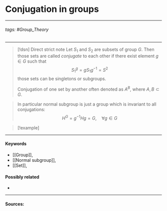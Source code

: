 # Conjugation in groups
***
###### tags: #Group_Theory 
***
>[!dsn] Direct strict note
>Let $S_{1}$ and $S_{2}$ are subsets of group $G$. Then those sets are called *conjugate* to each other if there exist element $g\in G$ such that 
>$$S_{1}^{g}=gS_{1}g^{-1}=S^{2}$$
>those sets can be singletons or subgroups.
>
>Conjugation of one set by another often denoted as $A^{B}$, where $A,B\subset G$.

>In particular normal subgroup is just a group which is invariant to all conjugations:
>$$H^{G}=g^{-1}Hg=G,\quad\forall g\in G$$

>[!example] 
>
***
#### Keywords
- [[Group]],
- [[Normal subgroup]],
- [[Set]],
#### Possibly related
- 
***
#### Sources: